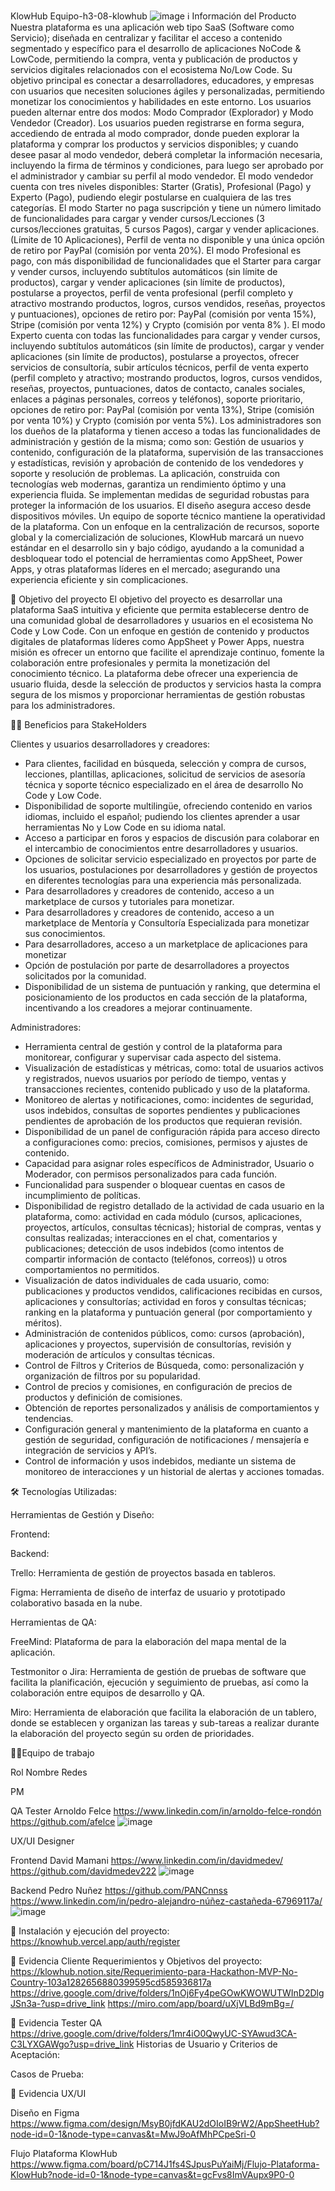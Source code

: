 KlowHub 
Equipo-h3-08-klowhub
![image](https://github.com/user-attachments/assets/20d6330b-7338-4f8c-a94b-eec6476f4156)
ℹ️ Información del Producto
Nuestra plataforma es una aplicación web tipo SaaS (Software como Servicio); diseñada en centralizar y facilitar el acceso a contenido segmentado y específico para el desarrollo de aplicaciones NoCode & LowCode, permitiendo la compra, venta y publicación de productos y servicios digitales relacionados con el ecosistema No/Low Code. Su objetivo principal es conectar a desarrolladores, educadores, y empresas con usuarios que necesiten soluciones ágiles y personalizadas, permitiendo monetizar los conocimientos y habilidades en este entorno.
Los usuarios pueden alternar entre dos modos: Modo Comprador (Explorador) y Modo Vendedor (Creador). Los usuarios pueden registrarse en forma segura, accediendo de entrada al modo comprador, donde pueden explorar la plataforma y comprar los productos y servicios disponibles; y cuando desee pasar al modo vendedor, deberá completar la información necesaria, incluyendo la firma de términos y condiciones, para luego ser aprobado por el administrador y cambiar su perfil al modo vendedor. El modo vendedor cuenta con tres niveles disponibles: Starter (Gratis), Profesional (Pago) y Experto (Pago), pudiendo elegir postularse en cualquiera de las tres categorías. El modo Starter no paga suscripción y tiene un número limitado de funcionalidades para cargar y vender cursos/Lecciones (3 cursos/lecciones gratuitas, 5 cursos Pagos), cargar y vender aplicaciones. (Límite de 10 Aplicaciones), Perfil de venta no disponible y una única opción de retiro por PayPal (comisión por venta 20%). El modo Profesional es pago, con más disponibilidad de funcionalidades que el Starter para cargar y vender cursos, incluyendo subtítulos automáticos (sin límite de productos), cargar y vender aplicaciones (sin límite de productos), postularse a proyectos, perfil de venta profesional (perfil completo y atractivo mostrando productos, logros, cursos vendidos, reseñas, proyectos y puntuaciones), opciones de retiro por: PayPal (comisión por venta 15%), Stripe (comisión por venta 12%) y Crypto (comisión por venta 8% ). El modo Experto cuenta con todas las funcionalidades para cargar y vender cursos, incluyendo subtítulos automáticos (sin límite de productos), cargar y vender aplicaciones (sin límite de productos), postularse a proyectos, ofrecer servicios de consultoría, subir artículos técnicos, perfil de venta experto (perfil completo y atractivo; mostrando productos, logros, cursos vendidos, reseñas, proyectos, puntuaciones, datos de contacto, canales sociales, enlaces a páginas personales, correos y teléfonos), soporte prioritario, opciones de retiro por: PayPal (comisión por venta 13%), Stripe (comisión por venta 10%) y Crypto (comisión por venta 5%).
Los administradores son los dueños de la plataforma y tienen acceso a todas las funcionalidades de administración y gestión de la misma; como son: Gestión de usuarios y contenido, configuración de la plataforma, supervisión de las transacciones y estadísticas, revisión y aprobación de contenido de los vendedores y soporte y resolución de problemas.
La aplicación, construida con tecnologías web modernas, garantiza un rendimiento óptimo y una experiencia fluida. Se implementan medidas de seguridad robustas para proteger la información de los usuarios. El diseño asegura acceso desde dispositivos móviles. Un equipo de soporte técnico mantiene la operatividad de la plataforma.
Con un enfoque en la centralización de recursos, soporte global y la comercialización de soluciones, KlowHub marcará un nuevo estándar en el desarrollo sin y bajo código, ayudando a la comunidad a desbloquear todo el potencial de herramientas como AppSheet, Power Apps, y otras plataformas líderes en el mercado; asegurando una experiencia eficiente y sin complicaciones.

🎯 Objetivo del proyecto
El objetivo del proyecto es desarrollar una plataforma SaaS intuitiva y eficiente que permita establecerse dentro de una comunidad global de desarrolladores y usuarios en el ecosistema No Code y Low Code. Con un enfoque en gestión de contenido y productos digitales de plataformas líderes como AppSheet y Power Apps, nuestra misión es ofrecer un entorno que facilite el aprendizaje continuo, fomente la colaboración entre profesionales y permita la monetización del conocimiento técnico. La plataforma debe ofrecer una experiencia de usuario fluida, desde la selección de productos y servicios hasta la compra segura de los mismos y proporcionar herramientas de gestión robustas para los administradores.

🤝🏻 Beneficios para StakeHolders

Clientes y usuarios desarrolladores y creadores:
- Para  clientes, facilidad en búsqueda, selección y compra de cursos, lecciones, plantillas, aplicaciones, solicitud de servicios de asesoría técnica y soporte técnico especializado en el área de desarrollo No Code y Low Code.
- Disponibilidad de soporte multilingüe, ofreciendo contenido en varios idiomas, incluido el español; pudiendo los clientes aprender a usar herramientas No y Low Code en su idioma natal.
- Acceso a participar en foros y espacios de discusión para colaborar en el intercambio de conocimientos entre desarrolladores y usuarios.
- Opciones de solicitar servicio especializado en proyectos por parte de los usuarios, postulaciones por desarrolladores y gestión de proyectos en diferentes tecnologías para una experiencia más personalizada.
- Para desarrolladores y creadores de contenido, acceso a un marketplace de cursos y tutoriales para monetizar.
- Para desarrolladores y creadores de contenido, acceso a un marketplace de Mentoría y Consultoría Especializada para monetizar sus conocimientos.
- Para desarrolladores, acceso a un marketplace de aplicaciones para monetizar
- Opción de postulación por parte de desarrolladores a proyectos solicitados por la comunidad.
- Disponibilidad de un sistema de puntuación y ranking, que determina el posicionamiento de los productos en cada sección de la plataforma, incentivando a los creadores a mejorar continuamente.

Administradores:
- Herramienta central de gestión y control de la plataforma para monitorear, configurar y supervisar cada aspecto del sistema.
- Visualización de estadísticas y  métricas, como: total de usuarios activos y registrados, nuevos usuarios por período de tiempo, ventas y transacciones recientes, contenido publicado y uso de la plataforma.
- Monitoreo de alertas y notificaciones, como: incidentes de seguridad, usos indebidos, consultas de soportes pendientes y publicaciones pendientes de aprobación de los productos que requieran revisión.
- Disponibilidad de un panel de configuración rápida para acceso directo a configuraciones como: precios, comisiones, permisos y ajustes de contenido.
- Capacidad para asignar roles específicos de Administrador, Usuario o Moderador, con permisos personalizados para cada función.
- Funcionalidad para suspender o bloquear cuentas en casos de incumplimiento de políticas.
- Disponibilidad de registro detallado de la actividad de cada usuario en la plataforma, como: actividad en cada módulo (cursos, aplicaciones, proyectos, artículos, consultas técnicas); historial de compras, ventas y consultas realizadas; interacciones en el chat, comentarios y publicaciones; detección de usos indebidos (como intentos de compartir información de contacto (teléfonos, correos)) u otros comportamientos no permitidos.
- Visualización de datos individuales de cada usuario, como: publicaciones y productos vendidos, calificaciones recibidas en cursos, aplicaciones y consultorías; actividad en foros y consultas técnicas; ranking en la plataforma y puntuación general (por comportamiento y méritos).
- Administración de contenidos públicos, como: cursos (aprobación), aplicaciones y proyectos, supervisión de consultorías, revisión y moderación de artículos y consultas técnicas.
- Control de Filtros y Criterios de Búsqueda, como: personalización y organización de filtros por su popularidad.
- Control de precios y comisiones, en configuración de precios de productos y definición de comisiones.
- Obtención de reportes personalizados y análisis de comportamientos y tendencias.
-  Configuración general y mantenimiento de la plataforma en cuanto a gestión de seguridad, configuración de notificaciones / mensajería e integración de servicios y API’s.
- Control de información y usos indebidos, mediante un sistema de monitoreo de interacciones y un historial de alertas y acciones tomadas.

🛠️ Tecnologías Utilizadas:

Herramientas de Gestión y Diseño:

Frontend:

Backend: 

Trello: Herramienta de gestión de proyectos basada en tableros.

Figma: Herramienta de diseño de interfaz de usuario y prototipado colaborativo basada en la nube.

Herramientas de QA:

FreeMind: Plataforma de para la elaboración del mapa mental de la aplicación.

Testmonitor o Jira: Herramienta de gestión de pruebas de software que facilita la planificación, ejecución y seguimiento de pruebas, así como la colaboración entre equipos de desarrollo y QA.

Miro: Herramienta de elaboración que facilita la elaboración de un tablero, donde se establecen y organizan las tareas y sub-tareas a realizar durante la elaboración del proyecto según su orden de prioridades.


💪🏻Equipo de trabajo

Rol	                                    Nombre	                                      Redes

PM                                    

QA Tester	                            Arnoldo Felce                        https://www.linkedin.com/in/arnoldo-felce-rondón https://github.com/afelce ![image](https://github.com/user-attachments/assets/189f0c8b-86d6-4664-954d-3d208fd556fe)


UX/UI Designer              

Frontend	                            David Mamani                         https://www.linkedin.com/in/davidmedev/ https://github.com/davidmedev222 ![image](https://github.com/user-attachments/assets/caf63f5d-fd95-4256-ab78-0ec2e1e17809)


Backend	                              Pedro Nuñez                          https://github.com/PANCnnss https://www.linkedin.com/in/pedro-alejandro-núñez-castañeda-67969117a/ ![image](https://github.com/user-attachments/assets/c0086afd-c1f2-4940-adaf-3e9de704b057)






🐞 Instalación y ejecución del proyecto:
https://knowhub.vercel.app/auth/register




🐞 Evidencia Cliente
Requerimientos y Objetivos del proyecto:
https://klowhub.notion.site/Requerimiento-para-Hackathon-MVP-No-Country-103a1282656880399595cd585936817a
https://drive.google.com/drive/folders/1nOj6Fy4peGOwKWOWUTWInD2DlgJSn3a-?usp=drive_link
https://miro.com/app/board/uXjVLBd9mBg=/




🐞 Evidencia Tester QA
https://drive.google.com/drive/folders/1mr4iO0QwyUC-SYAwud3CA-C3LYXGAWgo?usp=drive_link
Historias de Usuario y Criterios de Aceptación:



Casos de Prueba:





🎨 Evidencia UX/UI

Diseño en Figma
https://www.figma.com/design/MsyB0jfdKAU2dOIoIB9rW2/AppSheetHub?node-id=0-1&node-type=canvas&t=MwJ9oAfMhPCpeSri-0

Flujo Plataforma KlowHub
https://www.figma.com/board/pC714J1fs4SJpusPuYaiMj/Flujo-Plataforma-KlowHub?node-id=0-1&node-type=canvas&t=gcFvs8ImVAupx9P0-0
